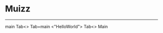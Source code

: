 <html>
<head>
<body>
<h1>Muizz</h1>
<hr>
<p>main <java>
Tab<>
Tab=main
<"HelloWorld">
Tab<>
Main <tab>
<p>
</body>
</head>
</html>
